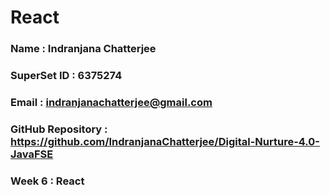 # React
### Name : Indranjana Chatterjee
### SuperSet ID : 6375274
### Email : indranjanachatterjee@gmail.com
### GitHub Repository : https://github.com/IndranjanaChatterjee/Digital-Nurture-4.0-JavaFSE

### Week 6 : React